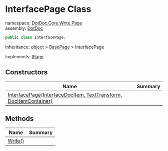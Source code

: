 ﻿# InterfacePage Class

namespace: [DotDoc\.Core\.Write\.Page](../DotDoc.Core.Write.Page.md)<br />
assembly: [DotDoc](../../DotDoc.md)



```csharp
public class InterfacePage;
```

Inheritance: [object](https://docs.microsoft.com/dotnet/api/System.Object) > [BasePage](../../DotDoc/DotDoc.Core.Write.Page/BasePage.md) > InterfacePage

Implements: [IPage](../../DotDoc/DotDoc.Core.Write.Page/IPage.md)

## Constructors

| Name | Summary |
|------|---------|
| [InterfacePage\(InterfaceDocItem, TextTransform, DocItemContainer\)](./InterfacePage/$ctor.md) |  |

## Methods

| Name | Summary |
|------|---------|
| [Write\(\)](./InterfacePage/Write.md) |  |

